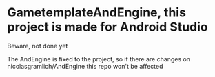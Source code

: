 GametemplateAndEngine, this project is made for Android Studio
=====================

Beware, not done yet

The AndEngine is fixed to the project, so if there are changes on nicolasgramlich/AndEngine this repo won't be affected
